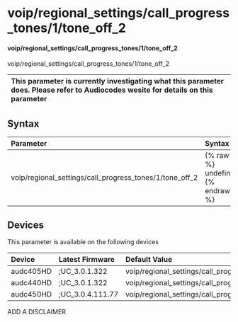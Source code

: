 ﻿---
description: voip/regional_settings/call_progress_tones/1/tone_off_2
search: false
---

# voip/regional_settings/call_progress_tones/1/tone_off_2

#### voip/regional_settings/call_progress_tones/1/tone_off_2

voip/regional_settings/call_progress_tones/1/tone_off_2


| This parameter is currently investigating what this parameter does. Please refer to Audiocodes wesite for details on this parameter | 
| :--- |

## Syntax
| Parameter | Syntax |
| :--- | :--- |
|voip/regional_settings/call_progress_tones/1/tone_off_2 | {% raw %} undefined {% endraw %}|

## Devices
This parameter is available on the following devices

| Device | Latest Firmware | Default Value |
|:---|:---|:---|
| audc405HD | ;UC_3.0.1.322 | voip/regional_settings/call_progress_tones/1/tone_off_2=0 
| audc440HD | ;UC_3.0.1.322 | voip/regional_settings/call_progress_tones/1/tone_off_2=0 
| audc450HD | ;UC_3.0.4.111.77 | voip/regional_settings/call_progress_tones/1/tone_off_2=0 

ADD A DISCLAIMER
